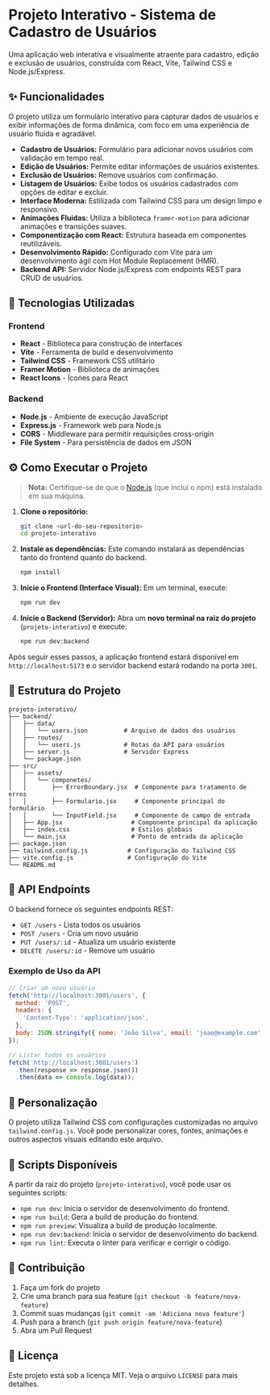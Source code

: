 # Projeto Interativo - Sistema de Cadastro de Usuários

Uma aplicação web interativa e visualmente atraente para cadastro, edição e exclusão de usuários, construída com React, Vite, Tailwind CSS e Node.js/Express.

## ✨ Funcionalidades

O projeto utiliza um formulário interativo para capturar dados de usuários e exibir informações de forma dinâmica, com foco em uma experiência de usuário fluida e agradável.

- **Cadastro de Usuários:** Formulário para adicionar novos usuários com validação em tempo real.
- **Edição de Usuários:** Permite editar informações de usuários existentes.
- **Exclusão de Usuários:** Remove usuários com confirmação.
- **Listagem de Usuários:** Exibe todos os usuários cadastrados com opções de editar e excluir.
- **Interface Moderna:** Estilizada com Tailwind CSS para um design limpo e responsivo.
- **Animações Fluidas:** Utiliza a biblioteca `framer-motion` para adicionar animações e transições suaves.
- **Componentização com React:** Estrutura baseada em componentes reutilizáveis.
- **Desenvolvimento Rápido:** Configurado com Vite para um desenvolvimento ágil com Hot Module Replacement (HMR).
- **Backend API:** Servidor Node.js/Express com endpoints REST para CRUD de usuários.

## 🚀 Tecnologias Utilizadas

### Frontend
- **React** - Biblioteca para construção de interfaces
- **Vite** - Ferramenta de build e desenvolvimento
- **Tailwind CSS** - Framework CSS utilitário
- **Framer Motion** - Biblioteca de animações
- **React Icons** - Ícones para React

### Backend
- **Node.js** - Ambiente de execução JavaScript
- **Express.js** - Framework web para Node.js
- **CORS** - Middleware para permitir requisições cross-origin
- **File System** - Para persistência de dados em JSON

## ⚙️ Como Executar o Projeto

> **Nota:** Certifique-se de que o [Node.js](https://nodejs.org/) (que inclui o npm) está instalado em sua máquina.

1.  **Clone o repositório:**
    ```bash
    git clone <url-do-seu-repositorio>
    cd projeto-interativo
    ```

2.  **Instale as dependências:**
    Este comando instalará as dependências tanto do frontend quanto do backend.
    ```bash
    npm install
    ```

3.  **Inicie o Frontend (Interface Visual):**
    Em um terminal, execute:
    ```bash
    npm run dev
    ```

4.  **Inicie o Backend (Servidor):**
    Abra um **novo terminal na raiz do projeto** (`projeto-interativo`) e execute:
    ```bash
    npm run dev:backend
    ```

Após seguir esses passos, a aplicação frontend estará disponível em `http://localhost:5173` e o servidor backend estará rodando na porta `3001`.

## 📁 Estrutura do Projeto

```
projeto-interativo/
├── backend/
│   ├── data/
│   │   └── users.json          # Arquivo de dados dos usuários
│   ├── routes/
│   │   └── users.js            # Rotas da API para usuários
│   ├── server.js               # Servidor Express
│   └── package.json
├── src/
│   ├── assets/
│   │   └── componetes/
│   │       ├── ErrorBoundary.jsx  # Componente para tratamento de erros
│   │       ├── Formulario.jsx     # Componente principal do formulário
│   │       └── InputField.jsx     # Componente de campo de entrada
│   ├── App.jsx                   # Componente principal da aplicação
│   ├── index.css                 # Estilos globais
│   └── main.jsx                  # Ponto de entrada da aplicação
├── package.json
├── tailwind.config.js           # Configuração do Tailwind CSS
├── vite.config.js               # Configuração do Vite
└── README.md
```

## 🔧 API Endpoints

O backend fornece os seguintes endpoints REST:

- `GET /users` - Lista todos os usuários
- `POST /users` - Cria um novo usuário
- `PUT /users/:id` - Atualiza um usuário existente
- `DELETE /users/:id` - Remove um usuário

### Exemplo de Uso da API

```javascript
// Criar um novo usuário
fetch('http://localhost:3001/users', {
  method: 'POST',
  headers: {
    'Content-Type': 'application/json',
  },
  body: JSON.stringify({ nome: 'João Silva', email: 'joao@example.com' }),
});

// Listar todos os usuários
fetch('http://localhost:3001/users')
  .then(response => response.json())
  .then(data => console.log(data));
```

## 🎨 Personalização

O projeto utiliza Tailwind CSS com configurações customizadas no arquivo `tailwind.config.js`. Você pode personalizar cores, fontes, animações e outros aspectos visuais editando este arquivo.

## 📝 Scripts Disponíveis

A partir da raiz do projeto (`projeto-interativo`), você pode usar os seguintes scripts:

- `npm run dev`: Inicia o servidor de desenvolvimento do frontend.
- `npm run build`: Gera a build de produção do frontend.
- `npm run preview`: Visualiza a build de produção localmente.
- `npm run dev:backend`: Inicia o servidor de desenvolvimento do backend.
- `npm run lint`: Executa o linter para verificar e corrigir o código.

## 🤝 Contribuição

1. Faça um fork do projeto
2. Crie uma branch para sua feature (`git checkout -b feature/nova-feature`)
3. Commit suas mudanças (`git commit -am 'Adiciona nova feature'`)
4. Push para a branch (`git push origin feature/nova-feature`)
5. Abra um Pull Request

## 📄 Licença

Este projeto está sob a licença MIT. Veja o arquivo `LICENSE` para mais detalhes.
